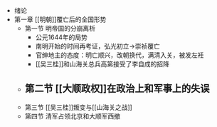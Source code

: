 - 绪论
- 第一章 [[明朝]]覆亡后的全国形势
	- 第一节 明帝国的分崩离析
		- 公元1644年的局势
		- 南明开始的时间再考证，弘光初立$\to$崇祯覆亡
		- 官绅地主的态度：明亡顺兴，改朝换代，满清入关，被发左衽
		- [[吴三桂]]和山海关总兵高第接受了李自成的招降
	- 第二节 [[大顺政权]]在政治上和军事上的失误
		-
	- 第三节 [[吴三桂]]叛变与[[山海关之战]]
	- 第四节 清军占领北京和大顺军西撤
